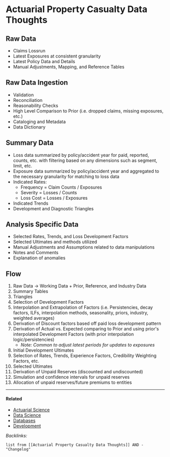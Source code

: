 # Actuarial Property Casualty Data Thoughts

## Raw Data

* Claims Lossrun
* Latest Exposures at consistent granularity
* Latest Policy Data and Details
* Manual Adjustments, Mapping, and Reference Tables

## Raw Data Ingestion

* Validation
* Reconciliation
* Reasonability Checks
* High Level Comparison to Prior (i.e. dropped claims, missing exposures, etc.)
* Cataloging and Metadata
* Data Dictionary

## Summary Data

* Loss data summarized by policy/accident year for paid, reported, counts, etc. with filtering based on any dimensions such as segment, limit, etc.
* Exposure data summarized by policy/accident year and aggregated to the necessary granularity for matching to loss data
* Indicated Rates: 
  * Frequency = Claim Counts / Exposures
  * Severity = Losses / Counts
  * Loss Cost = Losses / Exposures
* Indicated Trends
* Development and Diagnostic Triangles

## Analysis Specific Data

* Selected Rates, Trends, and Loss Development Factors
* Selected Ultimates and methods utilized
* Manual Adjustments and Assumptions related to data manipulations
* Notes and Comments
* Explanation of anomalies

## Flow

1. Raw Data -> Working Data + Prior, Reference, and Industry Data
1. Summary Tables
1. Triangles
1. Selection of Development Factors
1. Interpolation and Extrapolation of Factors (i.e. Persistencies, decay factors, ILFs, interpolation methods, seasonality, priors, industry, weighted averages)
1. Derivation of Discount factors based off paid loss development pattern
1. Derivation of Actual vs. Expected comparing to Prior and using prior's interpolated Development Factors (with prior interpolation logic/persistencies)
   * *Note: Common to adjust latest periods for updates to exposures*
1. Initial Development Ultimates
1. Selection of Rates, Trends, Experience Factors, Credibility Weighting Factors, etc.
1. Selected Ultimates
1. Derivation of Unpaid Reserves (discounted and undiscounted)
1. Simulation and confidence intervals for unpaid reserves
1. Allocation of unpaid reserves/future premiums to entities

---

#### Related

* [Actuarial Science](../2-Areas/MOCs/Actuarial%20Science.md)
* [Data Science](../2-Areas/MOCs/Data%20Science.md)
* [Databases](../2-Areas/MOCs/Databases.md)
* [Development](../2-Areas/MOCs/Development.md)

*Backlinks:*

````dataview
list from [[Actuarial Property Casualty Data Thoughts]] AND -"Changelog"
````
